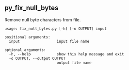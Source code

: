 py_fix_null_bytes
---

Remove null byte characters from file.

```
usage: fix_null_bytes.py [-h] [-o OUTPUT] input

positional arguments:
  input                 input file name

optional arguments:
  -h, --help            show this help message and exit
  -o OUTPUT, --output OUTPUT
                        output file name
```
